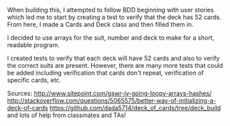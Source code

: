 When building this, I attempted to follow BDD beginning with user stories which led me to start by creating a test to
verify that the deck has 52 cards. From here, I made a Cards and Deck class and then filled them in.

I decided to use arrays for the suit, number and deck to make for a short, readable program.

I created tests to verify that each deck will have 52 cards and also to verify the correct suits are present.
However, there are many more tests that could be added including verification that cards don't repeat,
verification of specific cards, etc.

Sources:
http://www.sitepoint.com/gswr-iv-going-loopy-arrays-hashes/
http://stackoverflow.com/questions/5065575/better-way-of-initializing-a-deck-of-cards
https://github.com/dada5714/deck_of_cards/tree/deck_build
and lots of help from classmates and TAs!
